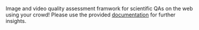 Image and video quality assessment framwork for scientific QAs on the web using your crowd!
Please use the provided [documentation](https://github.com/julieeen/crowdbased_image_quality_assessment/tree/master/docu) for further insights.
